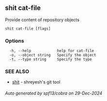## shit cat-file

Provide content of repository objects

```
shit cat-file [flags]
```

### Options

```
  -h, --help            help for cat-file
  -o, --object string   Specify the object
  -t, --type string     Specify the type
```

### SEE ALSO

* [shit](shit.md)	 - shreyesh's git tool

###### Auto generated by spf13/cobra on 29-Dec-2024
